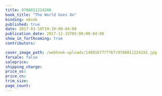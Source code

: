 ```yaml
---
title: 9780811224208
book_title: "The World Goes On"
binding: ebook
published: true
date: 2017-03-10T19:39:00-04:00
publication_date: 2017-11-15T05:00:00-04:00
show_in_forthcoming: true
contributors:

cover_image_path: /webhook-uploads/1489167777767/9780811224192.jpg
forsale: false
saleprice:
shipping_charge:
price_us:
price_cn:
trim_size:
page_count:
---
```


